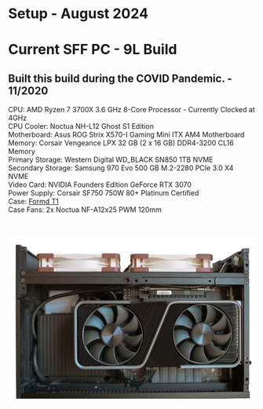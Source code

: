 # Setup - August 2024

# Current SFF PC - 9L Build
## Built this build during the COVID Pandemic. - 11/2020

CPU: AMD Ryzen 7 3700X 3.6 GHz 8-Core Processor - Currently Clocked at 4GHz <br>
CPU Cooler: Noctua NH-L12 Ghost S1 Edition <br>
Motherboard: Asus ROG Strix X570-I Gaming Mini ITX AM4 Motherboard <br>
Memory: Corsair Vengeance LPX 32 GB (2 x 16 GB) DDR4-3200 CL16 Memory <br>
Primary Storage: Western Digital WD_BLACK SN850 1TB NVME <br>
Secondary Storage: Samsung 970 Evo 500 GB M.2-2280 PCIe 3.0 X4 NVME <br>
Video Card: NVIDIA Founders Edition GeForce RTX 3070 <br>
Power Supply: Corsair SF750 750W 80+ Platinum Certified <br>
Case: [Formd T1](https://formdworks.com/collections/t1-1) <br>
Case Fans: 2x Noctua NF-A12x25 PWM 120mm <br>

<br>

![gpu_side](Images/gpu_side.png)
